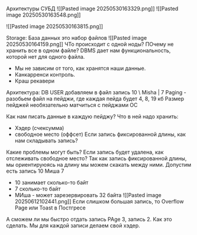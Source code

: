 Архитектуры СУБД
![[Pasted image 20250530163329.png]]
![[Pasted image 20250530163548.png]]


![[Pasted image 20250530163815.png]]

Storage:
База данных это набор файлов
![[Pasted image 20250530164159.png]]
ЧТо происходит с одной ноды?
ПОчему не хранить все в одном файле?
DBMS дает нам функциональность, которой нет для одного файла.
- Мы не зависим от того, как хранятся наши данные.
- Канкарренси контроль. 
- Краш рекавери


Архитектура:
DB USER 
добавляем в файл запись 10 \ Misha | 7
Paging - разобьем файл на пейджи, где каждая пейда будет 4, 8, 19 кб
Размер пейджей необязательно матчиться с пейджами ОС

 Как нам писать данные в каждую пейджу?
 Что в ней надо хранить:
 - Хэдер (счексумма)
 - свободное место (оффсет)
 Если запись фиксированной длины, как нам складывать запись?
 
 Какие проблемы могут быть?
 Если запись будет удалена, как отслеживать свободное место?
 Так как запись фиксированной длины, мы ориентируюясь на длину мы можем скакать между ними.
 Допустим есть запись 10 Миша 7
 - 10 занимает сколько-то байт
 - 7 сколько-то байт
 - МИша - может зарезервировать 32 байта
![[Pasted image 20250612102441.png]]
Если слишком большая запись, то Overflow Page или Toast в Постгресе

А сможем ли мы быстро отдать запись PAge 3, запись 2.
Как это сделать.
Мы для каждой записи делаем свой хэдер.